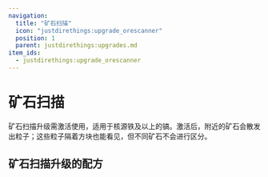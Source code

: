 ```yaml
---
navigation:
  title: "矿石扫描"
  icon: "justdirethings:upgrade_orescanner"
  position: 1
  parent: justdirethings:upgrades.md
item_ids:
  - justdirethings:upgrade_orescanner
---
```


# 矿石扫描

矿石扫描升级需激活使用，适用于核源铁及以上的镐。激活后，附近的矿石会散发出粒子；这些粒子隔着方块也能看见，但不同矿石不会进行区分。

## 矿石扫描升级的配方



<Recipe id="justdirethings:upgrade_orescanner" />

